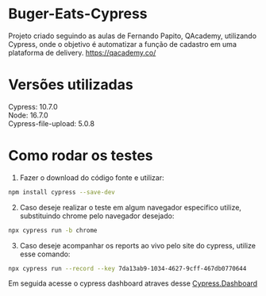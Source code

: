 # Buger-Eats-Cypress
Projeto criado seguindo as aulas de Fernando Papito, QAcademy, utilizando Cypress, onde o objetivo é automatizar a função de cadastro em uma plataforma de delivery.
https://qacademy.co/

# Versões utilizadas
Cypress: 10.7.0 <br />
Node: 16.7.0 <br />
Cypress-file-upload: 5.0.8

# Como rodar os testes
1. Fazer o download do código fonte e utilizar:
```bash
npm install cypress --save-dev
```
2. Caso deseje realizar o teste em algum navegador especifico utilize, substituindo chrome pelo navegador desejado:
```bash
npx cypress run -b chrome
```
3. Caso deseje acompanhar os reports ao vivo pelo site do cypress, utilize esse comando:
```bash
npx cypress run --record --key 7da13ab9-1034-4627-9cff-467db0770644
```
Em seguida acesse o cypress dashboard atraves desse [Cypress.Dashboard](https://dashboard.cypress.io/projects/qmozyr/runs?branches=%5B%5D&committers=%5B%5D&flaky=%5B%5D&page=1&status=%5B%5D&tags=%5B%5D&timeRange=%7B%22startDate%22%3A%221970-01-01%22%2C%22endDate%22%3A%222038-01-19%22%7D)

